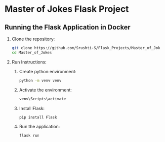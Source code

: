 # Master of Jokes Flask Project

## Running the Flask Application in Docker

1. Clone the repository:
   ```bash
   git clone https://github.com/Srushti-S/Flask_Projects/Master_of_Jokes.git
   cd Master_of_Jokes
   ```

2. Run Instructions:
    1. Create python environment:
        ```bash
        python -m venv venv
        ```
    2. Activate the environment:
        ```bash
        venv\Scripts\activate
        ```
    3. Install Flask:
        ```bash
        pip install Flask
        ```
    4. Run the application:
        ```bash
        flask run
        ```
        

